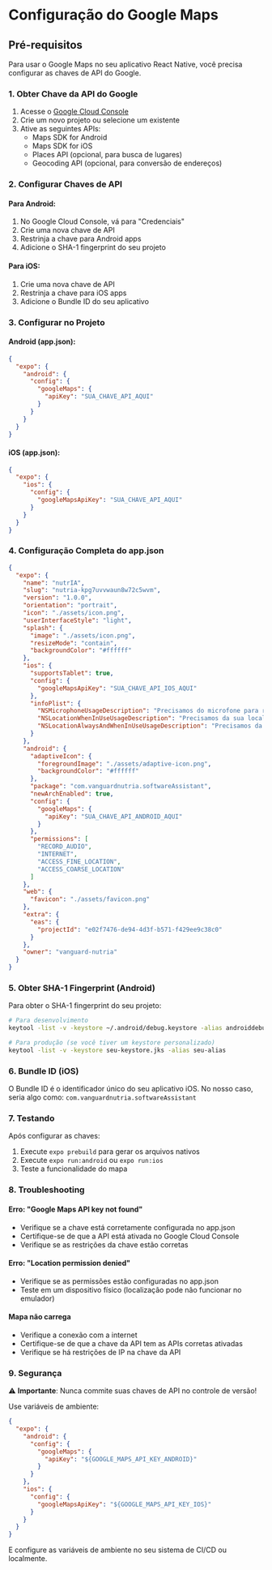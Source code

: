 # Configuração do Google Maps

## Pré-requisitos

Para usar o Google Maps no seu aplicativo React Native, você precisa configurar as chaves de API do Google.

### 1. Obter Chave da API do Google

1. Acesse o [Google Cloud Console](https://console.cloud.google.com/)
2. Crie um novo projeto ou selecione um existente
3. Ative as seguintes APIs:
   - Maps SDK for Android
   - Maps SDK for iOS
   - Places API (opcional, para busca de lugares)
   - Geocoding API (opcional, para conversão de endereços)

### 2. Configurar Chaves de API

#### Para Android:
1. No Google Cloud Console, vá para "Credenciais"
2. Crie uma nova chave de API
3. Restrinja a chave para Android apps
4. Adicione o SHA-1 fingerprint do seu projeto

#### Para iOS:
1. Crie uma nova chave de API
2. Restrinja a chave para iOS apps
3. Adicione o Bundle ID do seu aplicativo

### 3. Configurar no Projeto

#### Android (app.json):
```json
{
  "expo": {
    "android": {
      "config": {
        "googleMaps": {
          "apiKey": "SUA_CHAVE_API_AQUI"
        }
      }
    }
  }
}
```

#### iOS (app.json):
```json
{
  "expo": {
    "ios": {
      "config": {
        "googleMapsApiKey": "SUA_CHAVE_API_AQUI"
      }
    }
  }
}
```

### 4. Configuração Completa do app.json

```json
{
  "expo": {
    "name": "nutrIA",
    "slug": "nutria-kpg7uvvwaun8w72c5wvm",
    "version": "1.0.0",
    "orientation": "portrait",
    "icon": "./assets/icon.png",
    "userInterfaceStyle": "light",
    "splash": {
      "image": "./assets/icon.png",
      "resizeMode": "contain",
      "backgroundColor": "#ffffff"
    },
    "ios": {
      "supportsTablet": true,
      "config": {
        "googleMapsApiKey": "SUA_CHAVE_API_IOS_AQUI"
      },
      "infoPlist": {
        "NSMicrophoneUsageDescription": "Precisamos do microfone para reconhecimento de voz.",
        "NSLocationWhenInUseUsageDescription": "Precisamos da sua localização para mostrar clínicas próximas.",
        "NSLocationAlwaysAndWhenInUseUsageDescription": "Precisamos da sua localização para mostrar clínicas próximas."
      }
    },
    "android": {
      "adaptiveIcon": {
        "foregroundImage": "./assets/adaptive-icon.png",
        "backgroundColor": "#ffffff"
      },
      "package": "com.vanguardnutria.softwareAssistant",
      "newArchEnabled": true,
      "config": {
        "googleMaps": {
          "apiKey": "SUA_CHAVE_API_ANDROID_AQUI"
        }
      },
      "permissions": [
        "RECORD_AUDIO",
        "INTERNET",
        "ACCESS_FINE_LOCATION",
        "ACCESS_COARSE_LOCATION"
      ]
    },
    "web": {
      "favicon": "./assets/favicon.png"
    },
    "extra": {
      "eas": {
        "projectId": "e02f7476-de94-4d3f-b571-f429ee9c38c0"
      }
    },
    "owner": "vanguard-nutria"
  }
}
```

### 5. Obter SHA-1 Fingerprint (Android)

Para obter o SHA-1 fingerprint do seu projeto:

```bash
# Para desenvolvimento
keytool -list -v -keystore ~/.android/debug.keystore -alias androiddebugkey -storepass android -keypass android

# Para produção (se você tiver um keystore personalizado)
keytool -list -v -keystore seu-keystore.jks -alias seu-alias
```

### 6. Bundle ID (iOS)

O Bundle ID é o identificador único do seu aplicativo iOS. No nosso caso, seria algo como:
`com.vanguardnutria.softwareAssistant`

### 7. Testando

Após configurar as chaves:

1. Execute `expo prebuild` para gerar os arquivos nativos
2. Execute `expo run:android` ou `expo run:ios`
3. Teste a funcionalidade do mapa

### 8. Troubleshooting

#### Erro: "Google Maps API key not found"
- Verifique se a chave está corretamente configurada no app.json
- Certifique-se de que a API está ativada no Google Cloud Console
- Verifique se as restrições da chave estão corretas

#### Erro: "Location permission denied"
- Verifique se as permissões estão configuradas no app.json
- Teste em um dispositivo físico (localização pode não funcionar no emulador)

#### Mapa não carrega
- Verifique a conexão com a internet
- Certifique-se de que a chave da API tem as APIs corretas ativadas
- Verifique se há restrições de IP na chave da API

### 9. Segurança

⚠️ **Importante**: Nunca commite suas chaves de API no controle de versão!

Use variáveis de ambiente:

```json
{
  "expo": {
    "android": {
      "config": {
        "googleMaps": {
          "apiKey": "${GOOGLE_MAPS_API_KEY_ANDROID}"
        }
      }
    },
    "ios": {
      "config": {
        "googleMapsApiKey": "${GOOGLE_MAPS_API_KEY_IOS}"
      }
    }
  }
}
```

E configure as variáveis de ambiente no seu sistema de CI/CD ou localmente. 